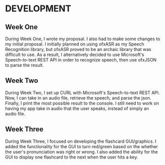 <h1> DEVELOPMENT </h1>

<h2> Week One </h2>
During Week One, I wrote my proposal. I also had to make some changes to my initial proposal. I initially planned on using ofxASR
as my Speech Recognition library, but ofxASR proved to be an archaic library that was difficult to use. As a result, I alternatively
decided to use Microsoft's Speech-to-text REST API in order to recognize speech, then use ofxJSON to parse the result.

<h2> Week Two </h2>
During Week Two, I set up CURL with Microsoft's Speech-to-text REST API. Now, I can take in an audio file, retrieve the speech, and parse the json. Finally, I print the most possible result to the console.
I still need to work on having my app take in audio that the user speaks, instead of simply an audio file.

<h2> Week Three </h2>
During Week Three, I focused on developing the flashcard GUI/graphics. I added the functionality for the GUI to turn red/green based on
the whether the user's pronunciation was right or wrong. I also added the ability for the GUI to display one flashcard to the next when
the user hits a key.